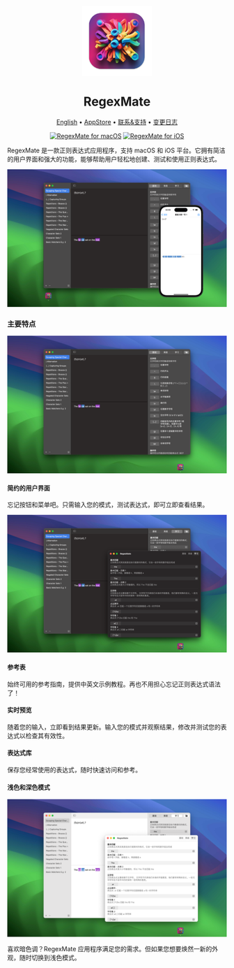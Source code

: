<div align="center">
	<br />
	<br />
	<img src="./assets/logo.png" alt="RegexMate LOGO" width="160" height="160">
	<h1>RegexMate</h1>
  <!--rehype:style=border: 0;-->
  <p>
		<a href="./README.md">English</a> • 
    <a target="_blank" href="https://apps.apple.com/app/regex-mate/id6479819388">AppStore</a> • 
		<a target="_blank" href="https://wangchujiang.com/#/contact">联系&支持</a> • 
    <a href="https://github.com/jaywcjlove/regex-mate/releases">变更日志</a>
  </p>
  <p>
    <a target="_blank" href="https://apps.apple.com/app/regex-mate/id6479819388" title="RegexMate for macOS"><img alt="RegexMate for macOS" src="https://jaywcjlove.github.io/sb/download/macos.svg" height="51"></a>
    <a target="_blank" href="https://apps.apple.com/app/regex-mate/id6479819388?platform=iphone" title="RegexMate for iOS"><img src="https://jaywcjlove.github.io/sb/download/appstore.svg" alt="RegexMate for iOS" height="51"></a>
  </p>
</div>

RegexMate 是一款正则表达式应用程序，支持 macOS 和 iOS 平台。它拥有简洁的用户界面和强大的功能，能够帮助用户轻松地创建、测试和使用正则表达式。

![RegexMate screenshots-4](./assets/screenshots-4-cn.png)

### 主要特点

![RegexMate screenshots-1](./assets/screenshots-1-cn.png)

#### 简约的用户界面

忘记按钮和菜单吧。只需输入您的模式，测试表达式，即可立即查看结果。

![RegexMate screenshots-2](./assets/screenshots-2-cn.png)

#### 参考表

始终可用的参考指南，提供中英文示例教程。再也不用担心忘记正则表达式语法了！

#### 实时预览

随着您的输入，立即看到结果更新。输入您的模式并观察结果，修改并测试您的表达式以检查其有效性。

#### 表达式库

保存您经常使用的表达式，随时快速访问和参考。

#### 浅色和深色模式

![RegexMate screenshots-3](./assets/screenshots-3-cn.png)

喜欢暗色调？RegexMate 应用程序满足您的需求。但如果您想要焕然一新的外观，随时切换到浅色模式。
